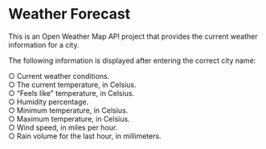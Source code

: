 # Weather Forecast

This is an Open Weather Map API project that provides the
current weather information for a city.

The following information is displayed after entering the correct city name:

○ Current weather conditions. <br>
○ The current temperature, in Celsius. <br>
○ “Feels like” temperature, in Celsius. <br>
○ Humidity percentage. <br>
○ Minimum temperature, in Celsius. <br>
○ Maximum temperature, in Celsius. <br>
○ Wind speed, in miles per hour. <br>
○ Rain volume for the last hour, in millimeters. <br>

